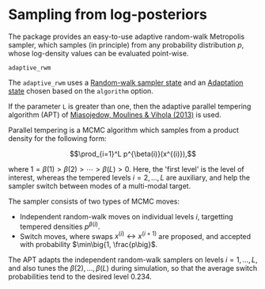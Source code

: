 # Sampling from log-posteriors

The package provides an easy-to-use adaptive random-walk Metropolis sampler, which samples (in principle) from any probability distribution $p$, whose log-density values can be evaluated point-wise.

```@docs
adaptive_rwm
```

The `adaptive_rwm` uses a [Random-walk sampler state](@ref) and an [Adaptation state](@ref) chosen based on the `algorithm` option.

If the parameter `L` is greater than one, then the adaptive parallel tempering algorithm (APT) of [Miasojedow, Moulines & Vihola (2013)](http://dx.doi.org/10.1080/10618600.2013.778779) is used. 

Parallel tempering is a MCMC algorithm which samples from a product density for the following form:
```math
\prod_{i=1}^L p^{\beta(i)}(x^{(i)}),
```
where $1 = \beta(1) > \beta(2) > \cdots > \beta(L) > 0$. Here, the 'first level' is the level of interest, whereas the tempered levels $i=2,\ldots,L$ are auxiliary, and help the sampler switch between modes of a multi-modal target.

The sampler consists of two types of MCMC moves:

* Independent random-walk moves on individual levels $i$, targetting tempered densities $p^{\beta(i)}$.
* Switch moves, where swaps $x^{(i)} \leftrightarrow x^{(i+1)}$ are proposed, and accepted with probability $\min\big\{1, \frac{p\big\}$.

The APT adapts the independent random-walk samplers on levels $i=1,\ldots,L$, and also tunes the $\beta(2),\ldots,\beta(L)$ during simulation, so that the average switch probabilities tend to the desired level $0.234$.

